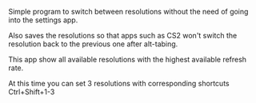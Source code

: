 Simple program to switch between resolutions without the need of going into the settings app.

Also saves the resolutions so that apps such as CS2 won't switch the resolution back to the previous one after alt-tabing.

This app show all available resolutions with the highest available refresh rate.

At this time you can set 3 resolutions with corresponding shortcuts Ctrl+Shift+1-3
